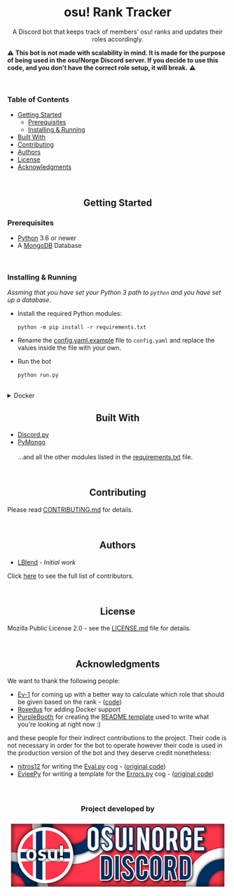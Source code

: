 <div align="center">
  <h1>osu! Rank Tracker</h1>

<p>A Discord bot that keeps track of members' osu! ranks and updates their roles accordingly.</p>
</div>

⚠️ <b>This bot is not made with scalability in mind. It is made for the purpose of being used in the osu!Norge Discord server. If you decide to use this code, and you don't have the correct role setup, it will break.</b> ⚠️

<br>

<h3>Table of Contents</h3>

* [Getting Started](#getting-started)
  * [Prerequisites](#prerequisites)
  * [Installing & Running](#installing--running)
* [Built With](#built-with)
* [Contributing](#contributing)
* [Authors](#authors)
* [License](#license)
* [Acknowledgments](#acknowledgments)

<br>

<h2 align="center">Getting Started</h2>

<h3>Prerequisites</h3>

* [Python](https://github.com/python/cpython) 3.6 or newer
* A [MongoDB](https://github.com/mongodb/mongo) Database

<br>

<h3>Installing & Running</h3>

*Assming that you have set your Python 3 path to `python` and you have set up a database.*

* Install the required Python modules:
  ```
  python -m pip install -r requirements.txt
  ```

* Rename the [config.yaml.example](https://github.com/osu-Norge/osu-rank-tracker/blob/master/config.yaml.example) file to `config.yaml` and replace the values inside the file with your own.

* Run the bot
  ```
  python run.py
  ```

<br>

<details>
  <summary>Docker</summary>
  
Example docker-compose.yml

NOTE: `config.yaml` need to exist on the host as a file

```yml
  osu-bot:     
    container_name: osu-bot
    image: osu-Norge/osu_rank_tracker
    networks:
      - internal
    volumes:
      - ./config.yaml:/app/data/config.yaml
```
  
</details>

<h2 align="center">Built With</h2>

* [Discord.py](https://github.com/Rapptz/discord.py)
* [PyMongo](https://github.com/mongodb/mongo-python-driver)
<br><br>
...and all the other modules listed in the [requirements.txt](https://github.com/osu-Norge/osu-rank-tracker/blob/master/requirements.txt) file.

<br>

<h2 align="center">Contributing</h2>

Please read [CONTRIBUTING.md](CONTRIBUTING.md) for details.

<br>

<h2 align="center">Authors</h2>

* [LBlend](https://github.com/LBlend) - *Initial work*

Click [here](https://github.com/osu-Norge/osu-rank-tracker/contributors) to see the full list of contributors.

<br>

<h2 align="center">License</h2>

Mozilla Public License 2.0 - see the [LICENSE.md](LICENSE.md) file for details.

<br>

<h2 align="center">Acknowledgments</h2>

We want to thank the following people:

* [Ev-1](https://github.com/Ev-1) for coming up with a better way to calculate which role that should be given based on the rank - ([code](https://github.com/osu-Norge/osu-rank-tracker/blob/master/cogs/utils/OsuUtils.py#L42))
* [Roxedus](https://github.com/Roxedus) for adding Docker support
* [PurpleBooth](https://github.com/PurpleBooth) for creating the [README template](https://gist.github.com/PurpleBooth/109311bb0361f32d87a2) used to write what you're looking at right now :)

and these people for their indirect contributions to the project. Their code is not necessary in order for the bot to operate however their code is used in the production version of the bot and they deserve credit nonetheless:

* [nitros12](https://github.com/nitros12) for writing the [Eval.py](https://github.com/osu-Norge/osu-rank-tracker/blob/master/cogs/Eval.py) cog - ([original code](https://gist.github.com/nitros12/2c3c265813121492655bc95aa54da6b9))
* [EvieePy](https://github.com/EvieePy) for writing a template for the [Errors.py](https://github.com/osu-Norge/osu-rank-tracker/blob/master/cogs/Errors.py) cog - ([original code](https://gist.github.com/EvieePy/7822af90858ef65012ea500bcecf1612))

<br>

##
<div align="center">
  <h3>Project developed by</h3>
  <a href="https://discord.gg/Y7zyjGU"><img src="https://raw.githubusercontent.com/osu-Norge/assets/master/banner.png"></a>
</div>


